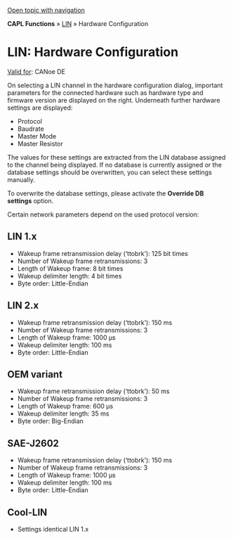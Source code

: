 [Open topic with navigation](../../../../CANoeDEFamily.htm#Topics/CAPLFunctions/LIN/CAPLfunctionsLINHardwareConfiguration.md)

**CAPL Functions** » [LIN](CAPLfunctionsLINOverview.md) » Hardware Configuration

# LIN: Hardware Configuration

[Valid for](../../Shared/FeatureAvailability.md):  CANoe DE

On selecting a LIN channel in the hardware configuration dialog, important parameters for the connected hardware such as hardware type and firmware version are displayed on the right. Underneath further hardware settings are displayed:

- Protocol
- Baudrate
- Master Mode
- Master Resistor

The values for these settings are extracted from the LIN database assigned to the channel being displayed. If no database is currently assigned or the database settings should be overwritten, you can select these settings manually.

To overwrite the database settings, please activate the **Override DB settings** option.

Certain network parameters depend on the used protocol version:

## LIN 1.x

- Wakeup frame retransmission delay (‘ttobrk’): 125 bit times
- Number of Wakeup frame retransmissions: 3
- Length of Wakeup frame: 8 bit times
- Wakeup delimiter length: 4 bit times
- Byte order: Little-Endian

## LIN 2.x

- Wakeup frame retransmission delay (‘ttobrk’): 150 ms
- Number of Wakeup frame retransmissions: 3
- Length of Wakeup frame: 1000 µs
- Wakeup delimiter length: 100 ms
- Byte order: Little-Endian

## OEM variant

- Wakeup frame retransmission delay (‘ttobrk’): 50 ms
- Number of Wakeup frame retransmissions: 3
- Length of Wakeup frame: 600 µs
- Wakeup delimiter length: 35 ms
- Byte order: Big-Endian

## SAE-J2602

- Wakeup frame retransmission delay (‘ttobrk’): 150 ms
- Number of Wakeup frame retransmissions: 3
- Length of Wakeup frame: 1000 µs
- Wakeup delimiter length: 100 ms
- Byte order: Little-Endian

## Cool-LIN

- Settings identical LIN 1.x
